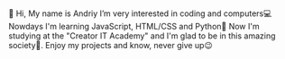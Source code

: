 👋 Hi, My name is Andriy
I’m very interested in coding and computers💻
Nowdays I'm learning JavaScript, HTML/CSS and Python🤖
Now I'm studying at the "Creator IT Academy" and I'm glad to be in this amazing society🥰.
Enjoy my projects and know, never give up😉
<!---
AndriyPapirnyk/AndriyPapirnyk is a ✨ special ✨ repository because its `README.md` (this file) appears on your GitHub profile.
You can click the Preview link to take a look at your changes.
--->
